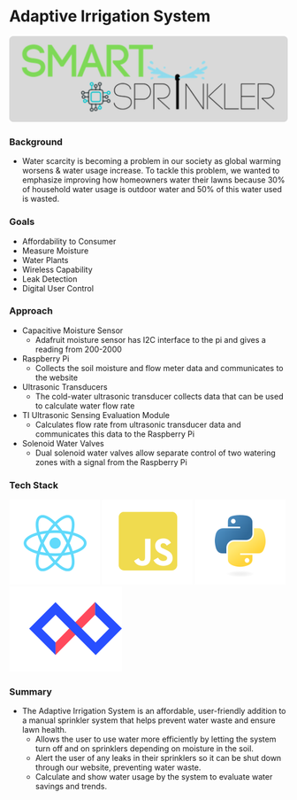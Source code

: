 # Adaptive Irrigation System

![plot](./images/smart-sprinkler-logo.png)

### Background
- Water scarcity is becoming a problem in our society as global warming worsens & water usage increase. To tackle this problem, we wanted to emphasize improving how homeowners water their lawns because 30% of household water usage is outdoor water and 50% of this water used is wasted.

### Goals
- Affordability to Consumer
- Measure Moisture
- Water Plants
- Wireless Capability
- Leak Detection
- Digital User Control

### Approach
- Capacitive Moisture Sensor
  - Adafruit moisture sensor has I2C interface to the pi and gives a reading from 200-2000
- Raspberry Pi
  - Collects the soil moisture and flow meter data and communicates to the website 
- Ultrasonic Transducers
  - The cold-water ultrasonic transducer collects data that can be used to calculate water flow rate
- TI Ultrasonic Sensing Evaluation Module
  - Calculates flow rate from ultrasonic transducer data and communicates this data to the Raspberry Pi
- Solenoid Water Valves
  - Dual solenoid water valves allow separate control of two watering zones with a signal from the Raspberry Pi 

### Tech Stack
![plot](./images/logos/react-logo.svg)
![plot](./images/logos/js-logo.svg)
![plot](./images/logos/python-logo.svg)
![plot](./images/logos/losant-logo.svg)

### Summary
- The Adaptive Irrigation System is an affordable, user-friendly addition to a manual sprinkler system that helps prevent water waste and ensure lawn health. 
  - Allows the user to use water more efficiently by letting the system turn off and on sprinklers depending on moisture in the soil.
  - Alert the user of any leaks in their sprinklers so it can be shut down through our website, preventing water waste.
  - Calculate and show water usage by the system to evaluate water savings and trends.
